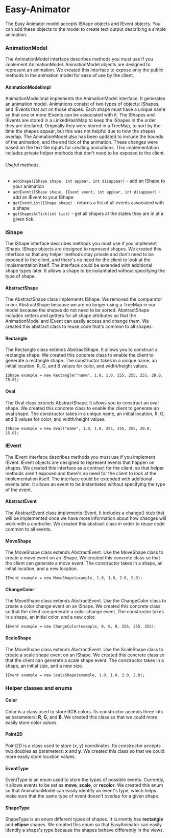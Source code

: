 # Easy-Animator

The Easy Animator model accepts IShape objects and IEvent objects. You can add these objects 
to the model to create text output describing a simple animation.

### AnimationModel
The AnimationModel interface describes methods you must use if you implement AnimationModel. 
AnimationModel objects are designed to represent an animation. We created this interface to expose
only the public methods in the animation model for ease of use by the client.

#### AnimationModelImpl
AnimationModelImpl implements the AnimationModel interface. It generates an animation model. 
Animations consist of two types of objects: IShapes, and IEvents that act on those shapes. 
Each shape must have a unique name so that one or more IEvents can be associated with it. The 
IShapes and IEvents are stored in a LinkedHashMap to keep the IShapes in the order they are 
declared. Originally they were stored in a TreeMap, to sort by the time the shapes appear, but this
was not helpful due to how the shapes overlap. The AnimationModel also has been updated to include
the bounds of the animation, and the end tick of the animation. These changes were based on the text
file inputs for creating animations. This implementation includes private helper methods that don't 
need to be exposed to the client.
###### Useful methods
* `addShape(IShape shape, int appear, int disappear)` - add an IShape to your animation
* `addEvent(IShape shape, IEvent event, int appear, int disappear)` - add an IEvent to your IShape
* `getEventList(IShape shape)` - returns a list of all events associated with a shape
* `getShapesAtTick(int tick)` - get all shapes at the states they are in at a given tick.

### IShape 
The IShape interface describes methods you must use if you implement IShape. IShape objects are 
designed to represent shapes.  We created this interface so that any helper methods stay private 
and don't need to be exposed to the client, and there's no need for the client to look at the 
implementation itself. The interface could be extended with additional shape types later. It allows
a shape to be instantiated without specifying the type of shape.

#### AbstractShape 
The AbstractShape class implements IShape. We removed the comparator in our AbstractShape because we
are no longer using a TreeMap in our model because the shapes do not need to be sorted. 
AbstractShape includes setters and getters for all shape attributes so that the AnimationModel and 
IEvent can easily access and change them. We created this abstract class to reuse code that's common 
to all shapes. 

#### Rectangle
The Rectangle class extends AbstractShape. It allows you to construct a rectangle shape. We created
this concrete class to enable the client to generate a rectangle shape. The constructor takes
in a unique name, an initial location, R, G, and B values for color, and width/height values.

`IShape example = new Rectangle("name", 1.0, 1.0, 255, 255, 255, 20.0, 25.0);`

#### Oval
The Oval class extends AbstractShape. It allows you to construct an oval shape. We created this 
concrete class to enable the client to generate an oval shape. The constructor takes
in a unique name, an initial location, R, G, and B values for color, and width/height values.

`IShape example = new Oval("name", 1.0, 1.0, 255, 255, 255, 20.0, 25.0);`

### IEvent
The IEvent interface describes methods you must use if you implement IEvent. IEvent objects are
designed to represent events that happen on shapes. We created this interface as a contract for 
the client, so that helper methods aren't exposed and there's no need for the client to look at 
the implementation itself. The interface could be extended with additional events later. It allows
an event to be instantiated without specifying the type of the event. 

#### AbstractEvent
The AbstractEvent class implements IEvent. It includes a change() stub that will be implemented once 
we have more information about how changes will work with a controller. We created this abstract 
class in order to reuse code common to all events. 

#### MoveShape
The MoveShape class extends AbstractEvent. Use the MoveShape class to create a move event on an
IShape. We created this concrete class so that the client can generate a move event. The constructor 
takes in a shape, an initial location, and a new location.

`IEvent example = new MoveShape(example, 1.0, 1.0, 2.0, 2.0);`

#### ChangeColor
The MoveShape class extends AbstractEvent. Use the ChangeColor class to create a color change event
on an IShape. We created this concrete class so that the client can generate a color
change event. The constructor takes in a shape, an initial color, and a new color.

`IEvent example = new ChangeColor(example, 0, 0, 0, 255, 255, 255);`

#### ScaleShape
The MoveShape class extends AbstractEvent. Use the ScaleShape class to create a scale shape event
on an IShape. We created this concrete class so that the client can generate a scale shape event.
The constructor takes in a shape, an initial size, and a new size.

`IEvent example = new ScaleShape(example, 1.0, 1.0, 2.0, 2.0);`

### Helper classes and enums
#### Color
Color is a class used to store RGB colors. Its constructor accepts three ints as parameters: 
**R**, **G**, and **B**. We created this class so that we could more easily store color values. 

#### Point2D
Point2D is a class used to store (x, y) coordinates. Its constructor accepts two doubles as 
parameters: **x** and **y**. We created this class so that we could more easily store location 
values.

#### EventType
EventType is an enum used to store the types of possible events. Currently, it allows events to be
set as **move**, **scale**, or **recolor**. We created this enum so that AnimationModel can easily 
identify an event's type, which helps make sure that the same type of event doesn't overlap for
a given shape. 

#### ShapeType
ShapeType is an enum different types of shapes. It currently has **rectangle** and **ellipse** 
shapes. We created this enum so that EasyAnimator can easily identify a shape's type because the 
shapes behave differently in the views.